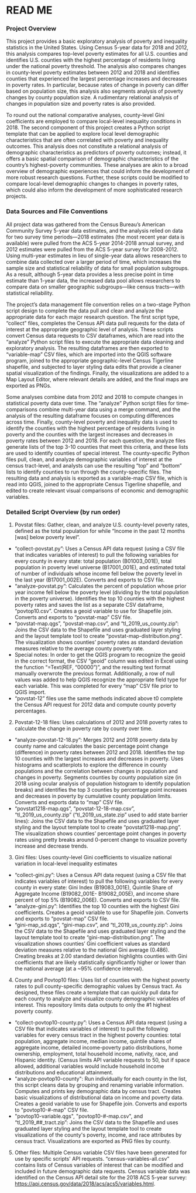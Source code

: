 # READ ME

### Project Overview

This project provides a basic exploratory analysis of poverty and inequality statistics in the United States. Using Census 5-year data for 2018 and 2012, this analysis compares top-level poverty estimates for all U.S. counties and identifies U.S. counties with the highest percentage of residents living under the national poverty threshold. The analysis also compares changes in county-level poverty estimates between 2012 and 2018 and identifies counties that experienced the largest percentage increases and decreases in poverty rates. In particular, because rates of change in poverty can differ based on population size, this analysis also segments analysis of poverty changes by county population size. A rudimentary relational analysis of changes in population size and poverty rates is also provided.

To round out the national comparative analyses, county-level Gini coefficients are employed to compare local-level inequality conditions in 2018. The second component of this project creates a Python script template that can be applied to explore local level demographic characteristics that are often correlated with poverty and inequality outcomes. This analysis does not constitute a relational analysis of demographic characteristics as predictors of poverty outcomes; instead, it offers a basic spatial comparison of demographic characteristics of the country’s highest-poverty communities. These analyses are akin to a broad overview of demographic experiences that could inform the development of more robust research questions. Further, these scripts could be modified to compare local-level demographic changes to changes in poverty rates, which could also inform the development of more sophisticated research projects.


### Data Sources and File Conventions

All project data was gathered from the Census Bureau’s American Community Survey 5-year data estimates, and the analysis relied on data for two survey time periods—2018 estimates (the most recent year data is available) were pulled from the ACS 5-year 2014-2018 annual survey, and 2012 estimates were pulled from the ACS 5-year survey for 2008-2012. Using multi-year estimates in lieu of single-year data allows researchers to combine data collected over a larger period of time, which increases the sample size and statistical reliability of data for small population subgroups. As a result, although 5-year data provides a less precise point in time estimate than 1-year data, the increased data pool allows researchers to compare data on smaller geographic subgroups—like census tracts—with statistical reliability.

The project’s data management file convention relies on a two-stage Python script design to complete the data pull and clean and analyze the appropriate data for each major research question. The first script type, “collect” files, completes the Census API data pull requests for the data of interest at the appropriate geographic level of analysis. These scripts convert Census data requests to CSV dataframes, which are read into the “analyze” Python script files to execute the appropriate data cleaning and exploratory analysis. The resulting dataframes are then exported to “variable-map” CSV files, which are imported into the QGIS software program, joined to the appropriate geographic-level Census Tigerline shapefile, and subjected to layer styling data edits that provide a cleaner spatial visualization of the findings. Finally, the visualizations are added to a Map Layout Editor, where relevant details are added, and the final maps are exported as PNGs.

Some analyses combine data from 2012 and 2018 to compute changes in statistical poverty data over time. The “analyze” Python script files for time-comparisons combine multi-year data using a merge command, and the analysis of the resulting dataframe focuses on computing differences across time. Finally, county-level poverty and inequality data is used to identify the counties with the highest percentage of residents living in poverty and the counties with the largest increases and decreases in poverty rates between 2012 and 2018. For each question, the analyze files generate lists of the top 3-10 counties that meet this criteria, and these lists are used to identify counties of special interest. The county-specific Python files pull, clean, and analyze demographic variables of interest at the census tract-level, and analysts can use the resulting “top” and “bottom” lists to identify counties to run through the county-specific files. The resulting data and analysis is exported as a variable-map CSV file, which is read into QGIS, joined to the appropriate Census Tigerline shapefile, and edited to create relevant visual comparisons of economic and demographic variables.


### Detailed Script Overview (by run order)

1. Povstat files: Gather, clean, and analyze U.S. county-level poverty rates, defined as the total population for while “Income in the past 12 months [was] below poverty level”.
  + “collect-povstat.py”: Uses a Census API data request (using a CSV file that indicates variables of interest) to pull the following variables for every county in every state: total population (B01003_001E), total population in poverty level universe (B17001_001E), and estimated total of number of individuals whose income fell below the poverty level in the last year (B17001_002E). Converts and exports to CSV file.
  + “analyze-povstat.py”: Calculates the percent of population whose prior year income fell below the poverty level (dividing by the total population in the poverty universe). Identifies the top 10 counties with the highest poverty rates and saves the list as a separate CSV dataframe, “povtop10.csv”. Creates a geoid variable to use for Shapefile join. Converts and exports to “povstat-map” CSV file.
  + “povstat-map.qgs”, “povstat-map.csv”, and “tl_2019_us_county.zip”: Joins the CSV data to the Shapefile and uses graduated layer styling and the layout template tool to create “povstat-map-distribution.png”. The visualization shows counties’ poverty rates as standard deviation measures relative to the average county poverty rate.
  +	Special notes: In order to get the QGIS program to recognize the geoid in the correct format, the CSV “geoid” column was edited in Excel using the function “=Text(REF, “00000”)”, and the resulting text format manually overwrote the previous format. Additionally, a row of null values was added to help QGIS recognize the appropriate field type for each variable. This was completed for every “map” CSV file prior to QGIS import.
  + “povstat-12” files use the same methods indicated above t0 complete the Census API request for 2012 data and compute county poverty percentages.

2. Povstat-12-18 files: Uses calculations of 2012 and 2018 poverty rates to calculate the change in poverty rate by county over time.
  + “analyze-povstat-12-18.py”: Merges 2012 and 2018 poverty data by county name and calculates the basic percentage point change (difference) in poverty rates between 2012 and 2018. Identifies the top 10 counties with the largest increases and decreases in poverty. Uses histograms and scatterplots to explore the difference in county populations and the correlation between changes in population and changes in poverty. Segments counties by county population size (in 2018 using ocular analysis of population histogram to identify population breaks) and identifies the top 3 counties by percentage point increases and decreases in poverty by cumulative county population limits. Converts and exports data to “map” CSV file.
  + “povstat1218-map.qgs”, “povstat-12-18-map.csv”, “tl_2019_us_county.zip” (“tl_2019_us_state.zip” used to add state barrier lines): Joins the CSV data to the Shapefile and uses graduated layer styling and the layout template tool to create “povstat1218-map.png”. The visualization shows counties’ percentage point changes in poverty rates using pretty breaks around 0-percent change to visualize poverty increase and decrease trends.

3.	Gini files: Uses county-level Gini coefficients to visualize national variation in local-level inequality estimates
  + “collect-gini.py”: Uses a Census API data request (using a CSV file that indicates variables of interest) to pull the following variables for every county in every state: Gini Index (B19083_001E), Quintile Share of Aggregate Income (B19082_001E- B19082_005E), and income share percent of top 5% (B19082_006E). Converts and exports to CSV file.
  +	“analyze-gini.py”: Identifies the top 10 counties with the highest Gini coefficients. Creates a geoid variable to use for Shapefile join. Converts and exports to “povstat-map” CSV file.
  +	“gini-map_sd.qgs”, “gini-map.csv”, and “tl_2019_us_county.zip”: Joins the CSV data to the Shapefile and uses graduated layer styling and the layout template tool to create “gini-map-distribution.png”. The visualization shows counties’ Gini coefficient values as standard deviation measures relative to the national Gini average (0.486). Creating breaks at 2.00 standard deviation highlights counties with Gini coefficients that are likely statistically significantly higher or lower than the national average (at a ~95% confidence interval).

4.	County and Povtop10 files: Uses list of counties with the highest poverty rates to pull county-specific demographic values by Census tract. As designed, these files create a template that can quickly pull data for each county to analyze and visualize county demographic variables of interest. This repository limits data outputs to only the #1 highest poverty county.
  +	“collect-povtop10-county.py”: Uses a Census API data request (using a CSV file that indicates variables of interest) to pull the following variables for every census tract in the highest poverty counties: total population, aggregate income, median income, quintile shares of aggregate income, detailed income-poverty patio distributions, home ownership, employment, total household income, nativity, race, and Hispanic identity. (Census limits API variable requests to 50, but if space allowed, additional variables would include household income distributions and educational attainment.
  + "analyze-povtop10-county": Run individually for each county in the list, this script cleans data by grouping and renaming variable information. Computes and prints key demographic data by census tract. Creates basic visualizations of distributional data on income and poverty data. Creates a geoid variable to use for Shapefile join. Converts and exports to "povtop10-#-map" CSV file.
  + "povtop10-variable.qgs", "povtop10-#-map.csv", and “tl_2019_##_tract.zip”: Joins the CSV data to the Shapefile and uses graduated layer styling and the layout template tool to create visualizations of the county's poverty, income, and race attributes by census tract. Visualizations are exported as PNG files by county.

5.	Other files: Multiple Census variable CSV files have been generated for use by specific scripts' API requests. “census-variables-all.csv” contains lists of Census variables of interest that can be modified and included in future demographic data requests. Census variable data was identified on the Census API detail site for the 2018 ACS 5-year survey: https://api.census.gov/data/2018/acs/acs5/variables.html.
